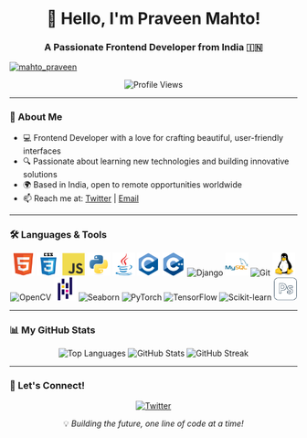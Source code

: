 <div align="center">
  <h1>👋 Hello, I'm Praveen Mahto!</h1>
  <h3>A Passionate Frontend Developer from India 🇮🇳</h3>
</div>
<p align="left"> <a href="https://twitter.com/mahto_praveen" target="blank"><img src="https://img.shields.io/twitter/follow/mahto_praveen?logo=twitter&style=for-the-badge" alt="mahto_praveen" /></a> </p>

<div align="center">
  <img src="https://komarev.com/ghpvc/?username=mahto-praveen&label=Profile%20Views&color=0e75b6&style=flat" alt="Profile Views" />

</div>

---

### 🌟 About Me
- 💻 Frontend Developer with a love for crafting beautiful, user-friendly interfaces
- 🔍 Passionate about learning new technologies and building innovative solutions
- 🌍 Based in India, open to remote opportunities worldwide
- 📫 Reach me at: [Twitter](https://twitter.com/mahto_praveen) | [Email](mailto:your.email@example.com)

---

### 🛠️ Languages & Tools
<div align="center">
  <img src="https://raw.githubusercontent.com/devicons/devicon/master/icons/html5/html5-original.svg" alt="HTML5" width="40" height="40" title="HTML5"/>
  <img src="https://raw.githubusercontent.com/devicons/devicon/master/icons/css3/css3-original-wordmark.svg" alt="CSS3" width="40" height="40" title="CSS3"/>
  <img src="https://raw.githubusercontent.com/devicons/devicon/master/icons/javascript/javascript-original.svg" alt="JavaScript" width="40" height="40" title="JavaScript"/>
  <img src="https://raw.githubusercontent.com/devicons/devicon/master/icons/python/python-original.svg" alt="Python" width="40" height="40" title="Python"/>
  <img src="https://raw.githubusercontent.com/devicons/devicon/master/icons/java/java-original.svg" alt="Java" width="40" height="40" title="Java"/>
  <img src="https://raw.githubusercontent.com/devicons/devicon/master/icons/c/c-original.svg" alt="C" width="40" height="40" title="C"/>
  <img src="https://raw.githubusercontent.com/devicons/devicon/master/icons/cplusplus/cplusplus-original.svg" alt="C++" width="40" height="40" title="C++"/>
  <img src="https://cdn.worldvectorlogo.com/logos/django.svg" alt="Django" width="40" height="40" title="Django"/>
  <img src="https://raw.githubusercontent.com/devicons/devicon/master/icons/mysql/mysql-original-wordmark.svg" alt="MySQL" width="40" height="40" title="MySQL"/>
  <img src="https://www.vectorlogo.zone/logos/git-scm/git-scm-icon.svg" alt="Git" width="40" height="40" title="Git"/>
  <img src="https://raw.githubusercontent.com/devicons/devicon/master/icons/linux/linux-original.svg" alt="Linux" width="40" height="40" title="Linux"/>
  <img src="https://www.vectorlogo.zone/logos/opencv/opencv-icon.svg" alt="OpenCV" width="40" height="40" title="OpenCV"/>
  <img src="https://raw.githubusercontent.com/devicons/devicon/2ae2a900d2f041da66e950e4d48052658d850630/icons/pandas/pandas-original.svg" alt="Pandas" width="40" height="40" title="Pandas"/>
  <img src="https://seaborn.pydata.org/_images/logo-mark-lightbg.svg" alt="Seaborn" width="40" height="40" title="Seaborn"/>
  <img src="https://www.vectorlogo.zone/logos/pytorch/pytorch-icon.svg" alt="PyTorch" width="40" height="40" title="PyTorch"/>
  <img src="https://www.vectorlogo.zone/logos/tensorflow/tensorflow-icon.svg" alt="TensorFlow" width="40" height="40" title="TensorFlow"/>
  <img src="https://upload.wikimedia.org/wikipedia/commons/0/05/Scikit_learn_logo_small.svg" alt="Scikit-learn" width="40" height="40" title="Scikit-learn"/>
  <img src="https://raw.githubusercontent.com/devicons/devicon/master/icons/photoshop/photoshop-line.svg" alt="Photoshop" width="40" height="40" title="Photoshop"/>
</div>

---

### 📊 My GitHub Stats
<div align="center">
  <img src="https://github-readme-stats.vercel.app/api/top-langs?username=mahto-praveen&show_icons=true&locale=en&layout=compact&theme=radical" alt="Top Languages" />
  <img src="https://github-readme-stats.vercel.app/api?username=mahto-praveen&show_icons=true&locale=en&theme=radical" alt="GitHub Stats" />
  <img src="https://github-readme-streak-stats.herokuapp.com/?user=mahto-praveen&theme=radical" alt="GitHub Streak" />
</div>

---

### 🚀 Let's Connect!
<div align="center">
  <a href="https://twitter.com/mahto_praveen" target="_blank">
    <img src="https://raw.githubusercontent.com/rahuldkjain/github-profile-readme-generator/master/src/images/icons/Social/twitter.svg" alt="Twitter" height="30" width="40" />
  </a>
  <!-- Add more social links here if applicable -->
</div>

<div align="center">
  <p>💡 <i>Building the future, one line of code at a time!</i></p>
</div>
